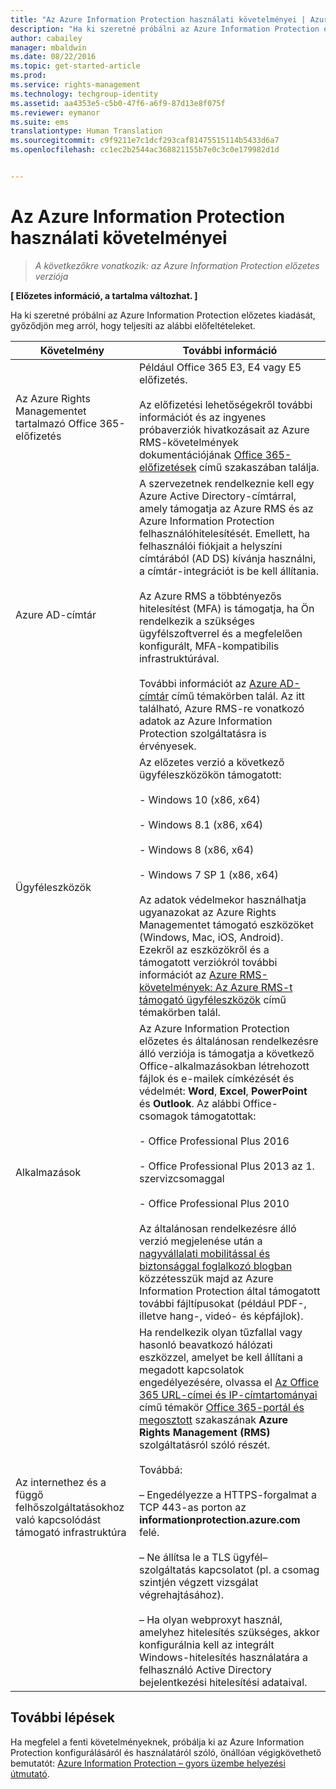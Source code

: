```yaml
---
title: "Az Azure Information Protection használati követelményei | Azure RMS"
description: "Ha ki szeretné próbálni az Azure Information Protection előzetes kiadását, győződjön meg arról, hogy teljesíti az alábbi előfeltételeket."
author: cabailey
manager: mbaldwin
ms.date: 08/22/2016
ms.topic: get-started-article
ms.prod: 
ms.service: rights-management
ms.technology: techgroup-identity
ms.assetid: aa4353e5-c5b0-47f6-a6f9-87d13e8f075f
ms.reviewer: eymanor
ms.suite: ems
translationtype: Human Translation
ms.sourcegitcommit: c9f9211e7c1dcf293caf81475515114b5433d6a7
ms.openlocfilehash: cc1ec2b2544ac368821155b7e0c3c0e179982d1d


---
```


# Az Azure Information Protection használati követelményei

>*A következőkre vonatkozik: az Azure Information Protection előzetes verziója*

**[ Előzetes információ, a tartalma változhat. ]**

Ha ki szeretné próbálni az Azure Information Protection előzetes kiadását, győződjön meg arról, hogy teljesíti az alábbi előfeltételeket. 

|Követelmény|További információ|
|---------------|--------------------|
|Az Azure Rights Managementet tartalmazó Office 365-előfizetés|Például Office 365 E3, E4 vagy E5 előfizetés.<br /><br />Az előfizetési lehetőségekről további információt és az ingyenes próbaverziók hivatkozásait az Azure RMS-követelmények dokumentációjának [Office 365-előfizetések](../get-started/requirements-subscriptions.md#office-365-subscription) című szakaszában találja.|
|Azure AD-címtár|A szervezetnek rendelkeznie kell egy Azure Active Directory-címtárral, amely támogatja az Azure RMS és az Azure Information Protection felhasználóhitelesítését. Emellett, ha felhasználói fiókjait a helyszíni címtárából (AD DS) kívánja használni, a címtár-integrációt is be kell állítania.<br /><br />Az Azure RMS a többtényezős hitelesítést (MFA) is támogatja, ha Ön rendelkezik a szükséges ügyfélszoftverrel és a megfelelően konfigurált, MFA-kompatibilis infrastruktúrával.<br /><br />További információt az [Azure AD-címtár](../get-started/requirements-azure-ad.md) című témakörben talál. Az itt található, Azure RMS-re vonatkozó adatok az Azure Information Protection szolgáltatásra is érvényesek.|
|Ügyféleszközök|Az előzetes verzió a következő ügyféleszközökön támogatott:<br /><br />- Windows 10 (x86, x64)<br /><br />- Windows 8.1 (x86, x64)<br /><br />- Windows 8 (x86, x64)<br /><br />- Windows 7 SP 1 (x86, x64)<br /><br />Az adatok védelmekor használhatja ugyanazokat az Azure Rights Managementet támogató eszközöket (Windows, Mac, iOS, Android). Ezekről az eszközökről és a támogatott verziókról további információt az [Azure RMS-követelmények: Az Azure RMS-t támogató ügyféleszközök](../get-started/requirements-client-devices.md) című témakörben talál.|
|Alkalmazások|Az Azure Information Protection előzetes és általánosan rendelkezésre álló verziója is támogatja a következő Office-alkalmazásokban létrehozott fájlok és e-mailek címkézését és védelmét: **Word**, **Excel**, **PowerPoint** és **Outlook**. Az alábbi Office-csomagok támogatottak:<br /><br />- Office Professional Plus 2016<br /><br />- Office Professional Plus 2013 az 1. szervizcsomaggal<br /><br />- Office Professional Plus 2010<br /><br />Az általánosan rendelkezésre álló verzió megjelenése után a [nagyvállalati mobilitással és biztonsággal foglalkozó blogban](https://blogs.technet.microsoft.com/enterprisemobility/?product=azure-rights-management-services) közzétesszük majd az Azure Information Protection által támogatott további fájltípusokat (például PDF-, illetve hang-, videó- és képfájlok).|
|Az internethez és a függő felhőszolgáltatásokhoz való kapcsolódást támogató infrastruktúra|Ha rendelkezik olyan tűzfallal vagy hasonló beavatkozó hálózati eszközzel, amelyet be kell állítani a megadott kapcsolatok engedélyezésére, olvassa el [Az Office 365 URL-címei és IP-címtartományai](https://support.office.com/en-US/article/Office-365-URLs-and-IP-address-ranges-8548a211-3fe7-47cb-abb1-355ea5aa88a2) című témakör [Office 365-portál és megosztott](https://support.office.com/article/Office-365-URLs-and-IP-address-ranges-8548a211-3fe7-47cb-abb1-355ea5aa88a2#BKMK_Portal-identity) szakaszának **Azure Rights Management (RMS)** szolgáltatásról szóló részét.<br /><br />Továbbá:<br /><br />– Engedélyezze a HTTPS-forgalmat a TCP 443-as porton az **informationprotection.azure.com** felé.<br /><br />– Ne állítsa le a TLS ügyfél–szolgáltatás kapcsolatot (pl. a csomag szintjén végzett vizsgálat végrehajtásához). <br /><br />– Ha olyan webproxyt használ, amelyhez hitelesítés szükséges, akkor konfigurálnia kell az integrált Windows-hitelesítés használatára a felhasználó Active Directory bejelentkezési hitelesítési adataival.|

## További lépések

Ha megfelel a fenti követelményeknek, próbálja ki az Azure Information Protection konfigurálásáról és használatáról szóló, önállóan végigkövethető bemutatót: [Azure Information Protection – gyors üzembe helyezési útmutató](infoprotect-quick-start-tutorial.md).




<!--HONumber=Aug16_HO4-->


